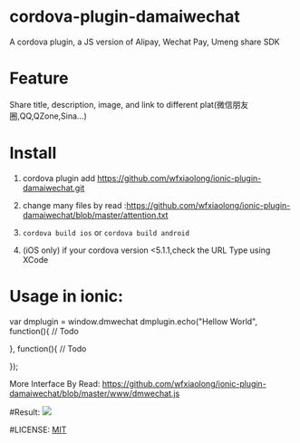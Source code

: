 # cordova-plugin-damaiwechat

A cordova plugin, a JS version of Alipay, Wechat Pay, Umeng share SDK

# Feature

Share title, description, image, and link to different plat(微信朋友圈,QQ,QZone,Sina...)

# Install

1. cordova plugin add https://github.com/wfxiaolong/ionic-plugin-damaiwechat.git

2. change many files by read :https://github.com/wfxiaolong/ionic-plugin-damaiwechat/blob/master/attention.txt

3. ```cordova build ios``` or ```cordova build android```

4. (iOS only) if your cordova version <5.1.1,check the URL Type using XCode

# Usage in ionic:

var dmplugin = window.dmwechat
dmplugin.echo("Hellow World", function(){
    // Todo

}, function(){
    // Todo

});

More Interface By Read:
https://github.com/wfxiaolong/ionic-plugin-damaiwechat/blob/master/www/dmwechat.js

#Result:
<img src="https://github.com/wfxiaolong/ionic-plugin-damaiwechat/blob/master/social-demo.png">

#LICENSE:
<a href="https://opensource.org/licenses/MIT">MIT</a>